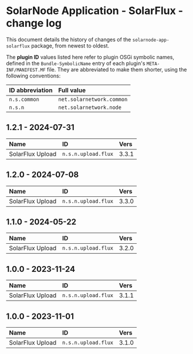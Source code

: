 # SolarNode Application - SolarFlux - change log

This document details the history of changes of the `solarnode-app-solarflux` package, from
newest to oldest.

The **plugin ID** values listed here refer to plugin OSGi symbolic names, defined in the
`Bundle-SymbolicName` entry of each plugin's `META-INF/MANIFEST.MF` file. They are abbreviated to
make them shorter, using the following conventions:

| ID abbreviation | Full value                |
|:----------------|:--------------------------|
| `n.s.common`    | `net.solarnetwork.common` |
| `n.s.n`         | `net.solarnetwork.node`   |

## 1.2.1 - 2024-07-31

| Name             | ID                  | Vers  |
|:-----------------|:--------------------|:------|
| SolarFlux Upload | `n.s.n.upload.flux` | 3.3.1 |


## 1.2.0 - 2024-07-08

| Name             | ID                  | Vers  |
|:-----------------|:--------------------|:------|
| SolarFlux Upload | `n.s.n.upload.flux` | 3.3.0 |


## 1.1.0 - 2024-05-22

| Name             | ID                  | Vers  |
|:-----------------|:--------------------|:------|
| SolarFlux Upload | `n.s.n.upload.flux` | 3.2.0 |


## 1.0.0 - 2023-11-24

| Name             | ID                  | Vers  |
|:-----------------|:--------------------|:------|
| SolarFlux Upload | `n.s.n.upload.flux` | 3.1.1 |


## 1.0.0 - 2023-11-01

| Name             | ID                  | Vers  |
|:-----------------|:--------------------|:------|
| SolarFlux Upload | `n.s.n.upload.flux` | 3.1.0 |
